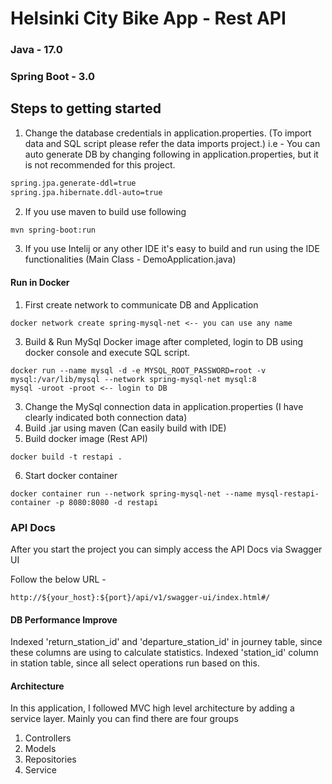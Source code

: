 # Helsinki City  Bike App - Rest API

### Java - 17.0
### Spring Boot - 3.0

## Steps to getting started

1. Change the database credentials in application.properties. 
(To import data and SQL script please refer the data imports project.)
i.e - You can auto generate DB by changing following in application.properties, but it is not recommended for this project.
```bash
spring.jpa.generate-ddl=true
spring.jpa.hibernate.ddl-auto=true
```
2. If you use maven to build use following 
```bash
mvn spring-boot:run
```
3. If you use Intelij or any other IDE it's easy to build and run using the IDE functionalities (Main Class - DemoApplication.java)

#### Run in Docker

1. First create network to communicate DB and Application
```
docker network create spring-mysql-net <-- you can use any name
```
3. Build & Run MySql Docker image after completed, login to DB using docker console and execute SQL script. 
```
docker run --name mysql -d -e MYSQL_ROOT_PASSWORD=root -v mysql:/var/lib/mysql --network spring-mysql-net mysql:8
mysql -uroot -proot <-- login to DB
```
3. Change the MySql connection data in application.properties (I have clearly indicated both connection data)
4. Build .jar using maven (Can easily build with IDE)
5. Build docker image (Rest API)
```
docker build -t restapi .
```
6. Start docker container 
```
docker container run --network spring-mysql-net --name mysql-restapi-container -p 8080:8080 -d restapi
```

### API Docs
After you start the project you can simply access the API Docs via Swagger UI

Follow the below URL - 

    http://${your_host}:${port}/api/v1/swagger-ui/index.html#/

#### DB Performance Improve
Indexed 'return_station_id' and 'departure_station_id' in journey table, since these columns are using to calculate statistics.
Indexed 'station_id' column in station table, since all select operations run based on this.

#### Architecture
In this application, I followed MVC high level architecture by adding a service layer. 
Mainly you can find there are four groups

1. Controllers
2. Models
3. Repositories
4. Service



